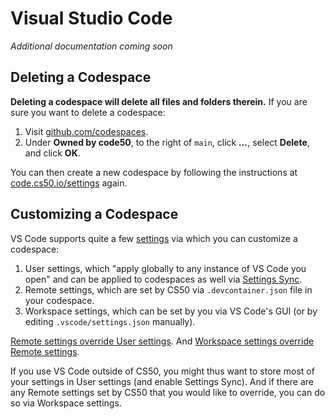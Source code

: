 # Visual Studio Code

*Additional documentation coming soon*

## Deleting a Codespace

**Deleting a codespace will delete all files and folders therein.** If you are sure you want to delete a codespace:

1. Visit [github.com/codespaces](https://github.com/codespaces).
2. Under **Owned by code50**, to the right of `main`, click ***...***, select **Delete**, and click **OK**.

You can then create a new codespace by following the instructions at [code.cs50.io/settings](https://code.cs50.io/settings) again.

## Customizing a Codespace

VS Code supports quite a few [settings](https://code.visualstudio.com/docs/getstarted/settings) via which you can customize a codespace:

1. User settings, which "apply globally to any instance of VS Code you open" and can be applied to codespaces as well via [Settings Sync](https://docs.github.com/en/codespaces/customizing-your-codespace/personalizing-codespaces-for-your-account#settings-sync).
1. Remote settings, which are set by CS50 via `.devcontainer.json` file in your codespace.
1. Workspace settings, which can be set by you via VS Code's GUI (or by editing `.vscode/settings.json` manually).

[Remote settings override User settings](https://code.visualstudio.com/docs/getstarted/settings#_settings-precedence). And [Workspace settings override Remote settings](https://docs.github.com/en/codespaces/customizing-your-codespace/configuring-codespaces-for-your-project#creating-a-custom-codespace-configuration).

If you use VS Code outside of CS50, you might thus want to store most of your settings in User settings (and enable Settings Sync). And if there are any Remote settings set by CS50 that you would like to override, you can do so via Workspace settings.
